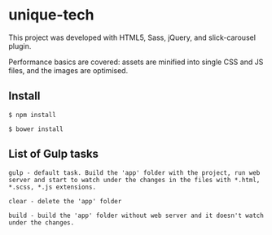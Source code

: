 # unique-tech

This project was developed with HTML5, Sass, jQuery, and slick-carousel plugin.

Performance basics are covered: assets are minified into single CSS and JS files, and the images are optimised.

## Install

```
$ npm install
```
```
$ bower install
```

## List of Gulp tasks

```
gulp - default task. Build the 'app' folder with the project, run web server and start to watch under the changes in the files with *.html, *.scss, *.js extensions.
```

```
clear - delete the 'app' folder
```

```
build - build the 'app' folder without web server and it doesn't watch under the changes.
```
